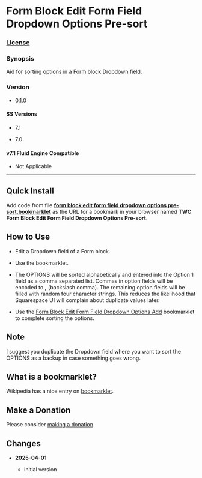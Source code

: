 # Form Block Edit Form Field Dropdown Options Pre-sort

### [License][1]

### Synopsis

Aid for sorting options in a Form block Dropdown field.

### Version

  * 0.1.0

#### SS Versions

  * 7.1
  
  * 7.0

#### v7.1 Fluid Engine Compatible

  * Not Applicable

---

## Quick Install

Add code from file **[form block edit form field dropdown options
pre-sort.bookmarklet][2]** as the URL for a bookmark in your browser named **TWC
Form Block Edit Form Field Dropdown Options Pre-sort**.

## How to Use

* Edit a Dropdown field of a Form block.

* Use the bookmarklet.

* The OPTIONS will be sorted alphabetically and entered into the Option 1 field
  as a comma separated list. Commas in option fields will be encoded to **\,**
  (backslash comma). The remaining option fields will be filled with random four
  character strings. This reduces the likelihood that Squarespace UI will
  complain about duplicate values later.
  
* Use the [Form Block Edit Form Field Dropdown Options Add][3] bookmarklet to
  complete sorting the options.
  
## Note

I suggest you duplicate the Dropdown field where you want to sort the OPTIONS as
a backup in case something goes wrong.

## What is a bookmarklet?

Wikipedia has a nice entry on [bookmarklet][4].

## Make a Donation

Please consider [making a donation][5].

## Changes

<!-- * **2025-03-25**

  * fix for apparent changes that Squarespace made that broke the code
  * bumped version to 0.1.1
  -->
* **2025-04-01**

  * initial version

[1]: https://github.com/tomsWebConsulting/twcsl/blob/main/LICENSE.txt#L1
[2]: form%20block%20edit%20form%20field%20dropdown%20options%20pre-sort.bookmarklet#L1
[3]: https://github.com/tomsWebConsulting/twcsl/tree/main/Bookmarklet/Block/Form/Form%20Block%20Edit%20Form%20Field%20Dropdown%20Options%20Add#form-block-edit-form-field-dropdown-options-add
[4]: https://en.wikipedia.org/wiki/Bookmarklet
[5]: https://github.com/tomsWebConsulting/twcsl#make-a-donation
